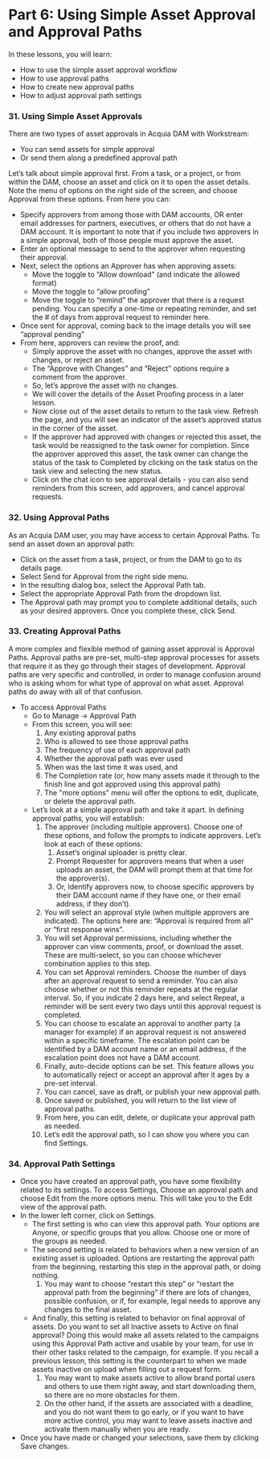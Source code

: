 # Part 6: Using Simple Asset Approval and Approval Paths

In these lessons, you will learn: 

* How to use the simple asset approval workflow
* How to use approval paths
* How to create new approval paths
* How to adjust approval path settings

### 31. Using Simple Asset Approvals

There are two types of asset approvals in Acquia DAM with Workstream:

* You can send assets for simple approval
* Or send them along a predefined approval path

Let’s talk about simple approval first. From a task, or a project, or from within the DAM, choose an asset and click on it to open the asset details. Note the menu of options on the right side of the screen, and choose Approval from these options. From here you can:

* Specify approvers from among those with DAM accounts, OR enter email addresses for partners, executives, or others that do not have a DAM account. It is important to note that if you include two approvers in a simple approval, both of those people must approve the asset.
* Enter an optional message to send to the approver when requesting their approval.
* Next, select the options an Approver has when approving assets:
  * Move the toggle to “Allow download” \(and indicate the allowed format\)
  * Move the toggle to “allow proofing”
  * Move the toggle to “remind” the approver that there is a request pending. You can specify a one-time or repeating reminder, and set the \# of days from approval request to reminder here.
* Once sent for approval, coming back to the image details you will see “approval pending”
* From here, approvers can review the proof, and:
  * Simply approve the asset with no changes, approve the asset with changes, or reject an asset.
  * The “Approve with Changes” and “Reject” options require a comment from the approver.
  * So, let’s approve the asset with no changes.
  * We will cover the details of the Asset Proofing process in a later lesson.
  * Now close out of the asset details to return to the task view. Refresh the page, and you will see an indicator of the asset’s approved status in the corner of the asset.
  * If the approver had approved with changes or rejected this asset, the task would be reassigned to the task owner for completion. Since the approver approved this asset, the task owner can change the status of the task to Completed by clicking on the task status on the task view and selecting the new status.
  * Click on the chat icon to see approval details - you can also send reminders from this screen, add approvers, and cancel approval requests.

### 32. Using Approval Paths

As an Acquia DAM user, you may have access to certain Approval Paths. To send an asset down an approval path:

* Click on the asset from a task, project, or from the DAM to go to its details page.
* Select Send for Approval from the right side menu.
* In the resulting dialog box, select the Approval Path tab.
* Select the appropriate Approval Path from the dropdown list.
* The Approval path may prompt you to complete additional details, such as your desired approvers. Once you complete these, click Send.

### 33. Creating Approval Paths

A more complex and flexible method of gaining asset approval is Approval Paths. Approval paths are pre-set, multi-step approval processes for assets that require it as they go through their stages of development. Approval paths are very specific and controlled, in order to manage confusion around who is asking whom for what type of approval on what asset. Approval paths do away with all of that confusion.

* To access Approval Paths
  * Go to Manage -&gt; Approval Path
  * From this screen, you will see:
    1. Any existing approval paths
    2. Who is allowed to see those approval paths
    3. The frequency of use of each approval path
    4. Whether the approval path was ever used
    5. When was the last time it was used, and
    6. The Completion rate \(or, how many assets made it through to the finish line and got approved using this approval path\)
    7. The "more options" menu will offer the options to edit, duplicate, or delete the approval path.
  * Let’s look at a simple approval path and take it apart. In defining approval paths, you will establish:
    1. The approver \(including multiple approvers\). Choose one of these options, and follow the prompts to indicate approvers. Let’s look at each of these options:
       1. Asset’s original uploader is pretty clear.
       2. Prompt Requester for approvers means that when a user uploads an asset, the DAM will prompt them at that time for the approver\(s\).
       3. Or, Identify approvers now, to choose specific approvers by their DAM account name if they have one, or their email address, if they don’t\).
    2. You will select an approval style \(when multiple approvers are indicated\). The options here are: “Approval is required from all” or “first response wins”.
    3. You will set Approval permissions, including whether the approver can view comments, proof, or download the asset. These are multi-select, so you can choose whichever combination applies to this step.
    4. You can set Approval reminders. Choose the number of days after an approval request to send a reminder. You can also choose whether or not this reminder repeats at the regular interval. So, if you indicate 2 days here, and select Repeat, a reminder will be sent every two days until this approval request is completed.
    5. You can choose to escalate an approval to another party \(a manager for example\) if an approval request is not answered within a specific timeframe. The escalation point can be identified by a DAM account name or an email address, if the escalation point does not have a DAM account.
    6. Finally, auto-decide options can be set. This feature allows you to automatically reject or accept an approval after it ages by a pre-set interval.
    7. You can cancel, save as draft, or publish your new approval path.
    8. Once saved or published, you will return to the list view of approval paths.
    9. From here, you can edit, delete, or duplicate your approval path as needed.
    10. Let’s edit the approval path, so I can show you where you can find Settings.

### 34. Approval Path Settings

* Once you have created an approval path, you have some flexibility related to its settings. To access Settings, Choose an approval path and choose Edit from the more options menu. This will take you to the Edit view of the approval path.
* In the lower left corner, click on Settings.
  * The first setting is who can view this approval path. Your options are Anyone, or specific groups that you allow. Choose one or more of the groups as needed.
  * The second setting is related to behaviors when a new version of an existing asset is uploaded. Options are restarting the approval path from the beginning, restarting this step in the approval path, or doing nothing.
    1. You may want to choose “restart this step” or “restart the approval path from the beginning” if there are lots of changes, possible confusion, or if, for example, legal needs to approve any changes to the final asset.
  * And finally, this setting is related to behavior on final approval of assets. Do you want to set all Inactive assets to Active on final approval? Doing this would make all assets related to the campaigns using this Approval Path active and usable by your team, for use in their other tasks related to the campaign, for example. If you recall a previous lesson, this setting is the counterpart to when we made assets inactive on upload when filling out a request form.
    1. You may want to make assets active to allow brand portal users and others to use them right away, and start downloading them, so there are no more obstacles for them.
    2. On the other hand, if the assets are associated with a deadline, and you do not want them to go early, or if you want to have more active control, you may want to leave assets inactive and activate them manually when you are ready.
* Once you have made or changed your selections, save them by clicking Save changes.

